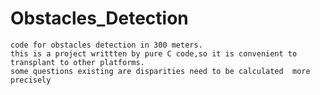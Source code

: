# Obstacles_Detection
    code for obstacles detection in 300 meters.
    this is a project writtten by pure C code,so it is convenient to transplant to other platforms.
    some questions existing are disparities need to be calculated  more precisely
